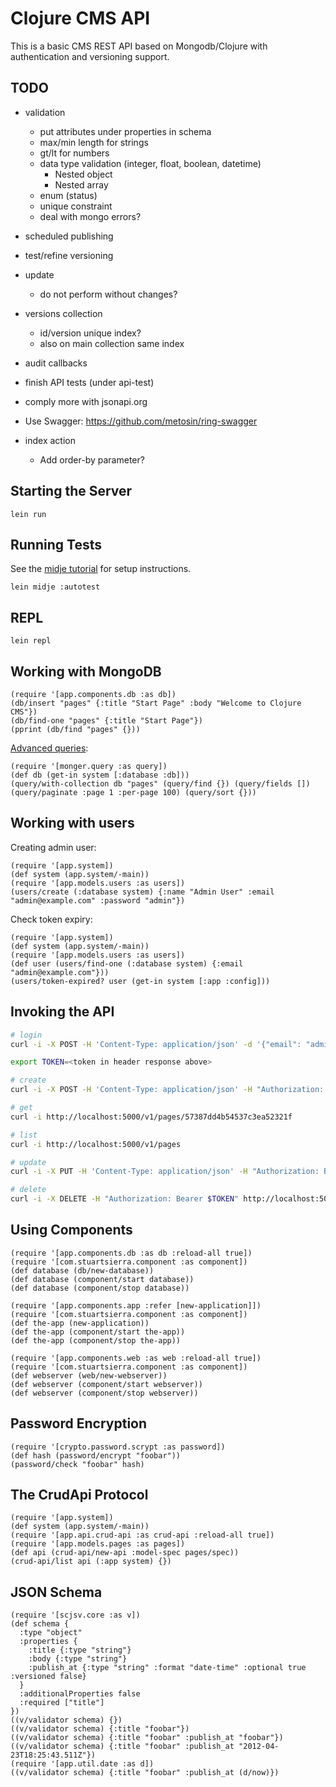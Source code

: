 # Clojure CMS API

This is a basic CMS REST API based on Mongodb/Clojure with authentication and versioning support.

## TODO

* validation
  * put attributes under properties in schema
  * max/min length for strings
  * gt/lt for numbers
  * data type validation (integer, float, boolean, datetime)
    * Nested object
    * Nested array
  * enum (status)
  * unique constraint
  * deal with mongo errors?

* scheduled publishing

* test/refine versioning

* update
  * do not perform without changes?

* versions collection
  * id/version unique index?
  * also on main collection same index

* audit callbacks

* finish API tests (under api-test)

* comply more with jsonapi.org

* Use Swagger: https://github.com/metosin/ring-swagger

* index action
  * Add order-by parameter?

## Starting the Server

```
lein run
```

## Running Tests

See the [midje tutorial](https://github.com/marick/Midje/wiki/A-tutorial-introduction) for setup instructions.

```
lein midje :autotest
```

## REPL

```
lein repl
```

## Working with MongoDB

```
(require '[app.components.db :as db])
(db/insert "pages" {:title "Start Page" :body "Welcome to Clojure CMS"})
(db/find-one "pages" {:title "Start Page"})
(pprint (db/find "pages" {}))
```

[Advanced queries](http://clojuremongodb.info/articles/getting_started.html#using_mongodb_query_operators):

```
(require '[monger.query :as query])
(def db (get-in system [:database :db]))
(query/with-collection db "pages" (query/find {}) (query/fields []) (query/paginate :page 1 :per-page 100) (query/sort {}))
```

## Working with users

Creating admin user:

```
(require '[app.system])
(def system (app.system/-main))
(require '[app.models.users :as users])
(users/create (:database system) {:name "Admin User" :email "admin@example.com" :password "admin"})
```

Check token expiry:

```
(require '[app.system])
(def system (app.system/-main))
(require '[app.models.users :as users])
(def user (users/find-one (:database system) {:email "admin@example.com"}))
(users/token-expired? user (get-in system [:app :config]))
```

## Invoking the API

```bash
# login
curl -i -X POST -H 'Content-Type: application/json' -d '{"email": "admin@example.com", "password": "admin"}' http://localhost:5000/v1/login

export TOKEN=<token in header response above>

# create
curl -i -X POST -H 'Content-Type: application/json' -H "Authorization: Bearer $TOKEN" -d '{"pages": {"title": "foo", "body": "bar"}}' http://localhost:5000/v1/pages

# get
curl -i http://localhost:5000/v1/pages/57387dd4b54537c3ea52321f

# list
curl -i http://localhost:5000/v1/pages

# update
curl -i -X PUT -H 'Content-Type: application/json' -H "Authorization: Bearer $TOKEN" -d '{"pages": {"title": "foo EDIT"}}' http://localhost:5000/v1/pages/57387dd4b54537c3ea52321f

# delete
curl -i -X DELETE -H "Authorization: Bearer $TOKEN" http://localhost:5000/v1/pages/57387dd4b54537c3ea52321f
```

## Using Components

```
(require '[app.components.db :as db :reload-all true])
(require '[com.stuartsierra.component :as component])
(def database (db/new-database))
(def database (component/start database))
(def database (component/stop database))
```

```
(require '[app.components.app :refer [new-application]])
(require '[com.stuartsierra.component :as component])
(def the-app (new-application))
(def the-app (component/start the-app))
(def the-app (component/stop the-app))
```

```
(require '[app.components.web :as web :reload-all true])
(require '[com.stuartsierra.component :as component])
(def webserver (web/new-webserver))
(def webserver (component/start webserver))
(def webserver (component/stop webserver))
```

## Password Encryption

```
(require '[crypto.password.scrypt :as password])
(def hash (password/encrypt "foobar"))
(password/check "foobar" hash)
```

## The CrudApi Protocol

```
(require '[app.system])
(def system (app.system/-main))
(require '[app.api.crud-api :as crud-api :reload-all true])
(require '[app.models.pages :as pages])
(def api (crud-api/new-api :model-spec pages/spec))
(crud-api/list api (:app system) {})
```

## JSON Schema

```
(require '[scjsv.core :as v])
(def schema {
  :type "object"
  :properties {
    :title {:type "string"}
    :body {:type "string"}
    :publish_at {:type "string" :format "date-time" :optional true :versioned false}
  }
  :additionalProperties false
  :required ["title"]
})
((v/validator schema) {})
((v/validator schema) {:title "foobar"})
((v/validator schema) {:title "foobar" :publish_at "foobar"})
((v/validator schema) {:title "foobar" :publish_at "2012-04-23T18:25:43.511Z"})
(require '[app.util.date :as d])
((v/validator schema) {:title "foobar" :publish_at (d/now)})
```
